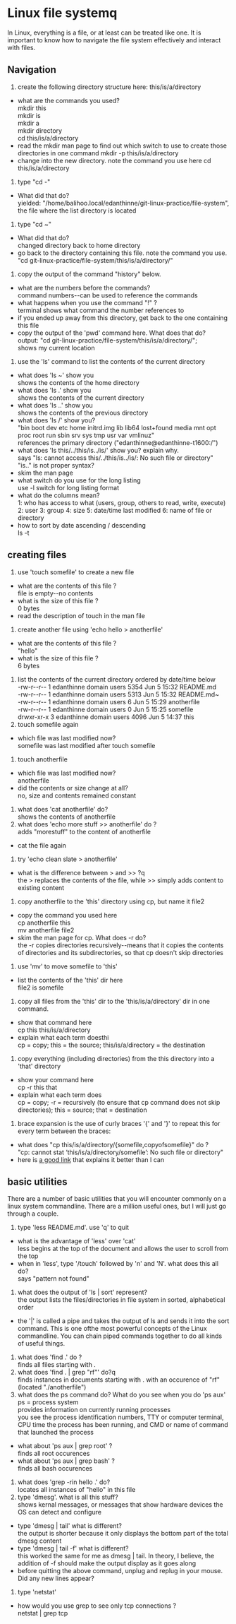 # Linux file systemq

In Linux, everything is a file, or at least can be treated like one. It is important to know how to navigate the file system effectively and interact with files.

## Navigation
1. create the following directory structure here: this/is/a/directory
  - what are the commands you used?  
mkdir this  
mkdir is  
mkdir a  
mkdir directory  
cd this/is/a/directory
  - read the mkdir man page to find out which switch to use to create those directories in one command
mkdir -p this/is/a/directory
  - change into the new directory. note the command you use here
cd this/is/a/directory  
1. type "cd -"
  - What did that do?  
yielded: "/home/balihoo.local/edanthinne/git-linux-practice/file-system", the file where the list directory is located
1. type "cd ~"
  - What did that do?  
changed directory back to home directory
  - go back to the directory containing this file. note the command you use.  
"cd git-linux-practice/file-system/this/is/a/directory/"
1. copy the output of the command "history" below.
  - what are the numbers before the commands?  
command numbers--can be used to reference the commands
  - what happens when you use the command "!<number>" ?  
terminal shows what command the number references to
  - if you ended up away from this directory, get back to the one containing this file
  - copy the output of the 'pwd' command here. What does that do?  
output: "cd git-linux-practice/file-system/this/is/a/directory/";  
shows my current location
1. use the 'ls' command to list the contents of the current directory
  - what does 'ls ~' show you  
shows the contents of the home directory
  - what does 'ls .' show you  
shows the contents of the current directory
  - what does 'ls ..' show you  
shows the contents of the previous directory
  - what does 'ls /' show you?  
"bin  boot  dev  etc  home  initrd.img  lib  lib64  lost+found  media  mnt  opt  proc  root  run  sbin  srv  sys  tmp  usr  var  vmlinuz"  
references the primary directory ("edanthinne@edanthinne-t1600:/")
  - what does 'ls this/../this/is../is/' show you? explain why.  
says "ls: cannot access this/../this/is../is/: No such file or directory"  
"is.." is not proper syntax?
  - skim the man page
  - what switch do you use for the long listing  
use -l switch for long listing format
  - what do the columns mean?  
1: who has access to what (users, group, others to read, write, execute)
2: user
3: group
4: size
5: date/time last modified
6: name of file or directory
  - how to sort by date ascending / descending  
ls -t
## creating files
1. use 'touch somefile' to create a new file
  - what are the contents of this file ?  
file is empty--no contents
  - what is the size of this file ?  
0 bytes
  - read the description of touch in the man file
1. create another file using 'echo hello > anotherfile'
  - what are the contents of this file ?  
"hello"
  - what is the size of this file ?  
6 bytes
1. list the contents of the current directory ordered by date/time below  
-rw-r--r-- 1 edanthinne domain users 5354 Jun  5 15:32 README.md  
-rw-r--r-- 1 edanthinne domain users 5313 Jun  5 15:32 README.md~  
-rw-r--r-- 1 edanthinne domain users    6 Jun  5 15:29 anotherfile  
-rw-r--r-- 1 edanthinne domain users    0 Jun  5 15:25 somefile  
drwxr-xr-x 3 edanthinne domain users 4096 Jun  5 14:37 this  
1. touch somefile again
  - which file was last modified now?  
somefile was last modified after touch somefile
1. touch anotherfile
  - which file was last modified now?  
anotherfile
  - did the contents or size change at all?  
no, size and contents remained constant
1. what does 'cat anotherfile' do?  
shows the contents of anotherfile
1. what does 'echo more stuff >> anotherfile' do ?  
adds "morestuff" to the content of anotherfile
  - cat the file again
1. try 'echo clean slate > anotherfile'
  - what is the difference between > and >> ?q  
the > replaces the contents of the file, while >> simply adds content to existing content
1. copy anotherfile to the 'this' directory using cp, but name it file2
  - copy the command you used here  
cp anotherfile this  
mv anotherfile file2
  - skim the man page for cp. What does -r do?  
the -r copies directories recursively--means that it copies the contents of directories and its subdirectories, so that cp doesn't skip directories
1. use 'mv' to move somefile to 'this'
  - list the contents of the 'this' dir here  
file2  is  somefile
1. copy all files from the 'this' dir to the 'this/is/a/directory' dir in one command.
  - show that command here  
cp this this/is/a/directory
  - explain what each term doesthi  
cp = copy; this = the source; this/is/a/directory = the destination
1. copy everything (including directories) from the this directory into a 'that' directory
  - show your command here  
cp -r this that
  - explain what each term does  
cp = copy; -r = recursively (to ensure that cp command does not skip directories); this = source; that = destination
1.  brace expansion is the use of curly braces '{' and '}' to repeat this for every term between the braces:
  - what does "cp this/is/a/directory/{somefile,copyofsomefile}" do ?  
"cp: cannot stat ‘this/is/a/directory/somefile’: No such file or directory"
  - here is [a good link](http://linuxcommand.org/lc3_lts0080.php) that explains it better than I can

## basic utilities
There are a number of basic utilities that you will encounter commonly on a linux system commandline. There are a million useful ones, but I will just go through a couple.
1. type 'less README.md'. use 'q' to quit
  - what is the advantage of 'less' over 'cat'  
less begins at the top of the document and allows the user to scroll from the top
  - when in 'less', type '/touch' followed by 'n' and 'N'. what does this all do?  
says "pattern not found"
1. what does the output of 'ls | sort' represent?  
the output lists the files/directories in file system in sorted, alphabetical order
  - the '|' is called a pipe and takes the output of ls and sends it into the sort command. This is one ofthe most powerful concepts of the Linux commandline. You can chain piped commands together to do all kinds of useful things.
1. what does 'find .' do ?  
finds all files starting with . 
1. what does 'find . | grep "rf"' do?q  
finds instances in documents starting with . with an occurence of "rf" (located "./anotherfile")
1. what does the ps command do? What do you see when you do 'ps aux'  
ps = process system  
provides information on currently running processes  
you see the process identification numbers, TTY or computer terminal, CPU time the process has been running, and CMD or name of command that launched the process
 - what about 'ps aux | grep root' ?  
finds all root occurences
 - what about 'ps aux | grep bash' ?  
finds all bash occurences
1. what does 'grep -rin hello .' do?  
locates all instances of "hello" in this file
1. type 'dmesg'. what is all this stuff?  
shows kernal messages, or messages that show hardware devices the OS can detect and configure
 - type 'dmesg | tail'   what is different?  
the output is shorter because it only displays the bottom part of the total dmesg content
 - type 'dmesg | tail -f'   what is different?  
this worked the same for me as dmesg | tail. In theory, I believe, the addition of -f should make the output display as it goes along
 - before quitting the above command, unplug and replug in your mouse. Did any new lines appear?  
1. type 'netstat'
 - how would you use grep to see only tcp connections ?  
netstat | grep tcp

